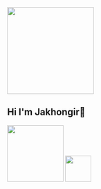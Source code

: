 <img src='https://media4.giphy.com/media/v1.Y2lkPTc5MGI3NjExMzI2cnhzcTY3ZHIxeWJoNjZubXVndGp5Nmg1enhuZnBza3Vyd292ZSZlcD12MV9pbnRlcm5hbF9naWZfYnlfaWQmY3Q9Zw/pOZhmE42D1WrCWATLK/giphy.gif' width='200px'>
<h2>Hi I'm Jakhongir👋</h2>
<img src='https://miro.medium.com/v2/resize:fit:1140/0*pxb9-4jdzxSp1K5Y.png' width=130px display=inline'> <img src='https://upload.wikimedia.org/wikipedia/commons/6/6a/JavaScript-logo.png' width='60px'>
